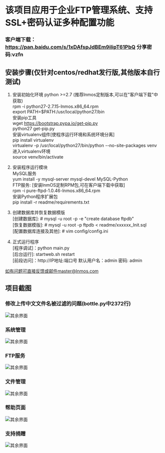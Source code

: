 # 该项目应用于企业FTP管理系统、支持SSL+密码认证多种配置功能
### 客户端下载：https://pan.baidu.com/s/1xDAfspJdBEm9ilipT61PbQ 分享密码:vzfn

## 安装步骤(仅针对centos/redhat发行版,其他版本自行测试)

1. 安装初始化环境 python >=2.7 (推荐lnmos定制版本,可以在"客户端下载"中获取) <br>
rpm -i python27-2.7.15-lnmos.x86_64.rpm <br>
export PATH=$PATH:/usr/local/python27/bin <br>
安装pip工具 <br>
wget https://bootstrap.pypa.io/get-pip.py <br>
python27 get-pip.py <br>
安装virtualenv组件[使程序运行环境和系统环境分离] <br>
pip install virtualenv <br> 
virtualenv -p /usr/local/python27/bin/python --no-site-packages venv <br>
进入virtualenv环境 <br>
source venv/bin/activate <br>

2. 安装程序运行模块 <br>
MySQL服务 <br>
yum install -y mysql-server mysql-devel MySQL-Python <br>
FTP服务: [安装lnmOS定制RPM包,可在客户端下载中获取] <br>
rpm -i pure-ftpd-1.0.46-lnmos.x86_64.rpm <br>
安装Python程序扩展包 <br>
pip install -r readme/requirements.txt <br>

3. 创建数据库并恢复数据模版 <br>
[创建数据库]: # mysql -u root -p -e "create database ftpdb" <br>
[恢复数据模版]: # mysql -u root -p ftpdb < readme/xxxxxx_Init.sql <br>
[配置数据库连接及其他]: # vim config/config.ini <br>

4. 正式运行程序 <br>
[程序调试]：python main.py <br>
[后台运行]: startweb.sh restart <br>
[前段访问]：http://IP地址:端口号 默认用户名：admin 密码: admin<br>

如有问题可直接反馈或邮件master@lnmos.com <br>

## 项目截图
### 修改上传中文文件名被过滤的问题(bottle.py中2372行)
![其余界面](https://github.com/fxtxkktv/lnmFTP/blob/master/readme/mod_bottle_1.jpg)
### 系统管理
![其余界面](https://github.com/fxtxkktv/lnmFTP/blob/master/readme/systeminfo.jpg)
### FTP服务
![其余界面](https://github.com/fxtxkktv/lnmFTP/blob/master/readme/ftpserv.jpg)
### 文件管理
![其余界面](https://github.com/fxtxkktv/lnmFTP/blob/master/readme/fileshare.jpg)
### 帮助页面
![其余界面](https://github.com/fxtxkktv/lnmFTP/blob/master/readme/help.jpg)
### 支持捐赠
![其余界面](https://github.com/fxtxkktv/lnmFTP/blob/master/readme/pay.jpg)

